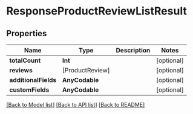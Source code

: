# ResponseProductReviewListResult

## Properties
Name | Type | Description | Notes
------------ | ------------- | ------------- | -------------
**totalCount** | **Int** |  | [optional] 
**reviews** | [ProductReview] |  | [optional] 
**additionalFields** | **AnyCodable** |  | [optional] 
**customFields** | **AnyCodable** |  | [optional] 

[[Back to Model list]](../README.md#documentation-for-models) [[Back to API list]](../README.md#documentation-for-api-endpoints) [[Back to README]](../README.md)


